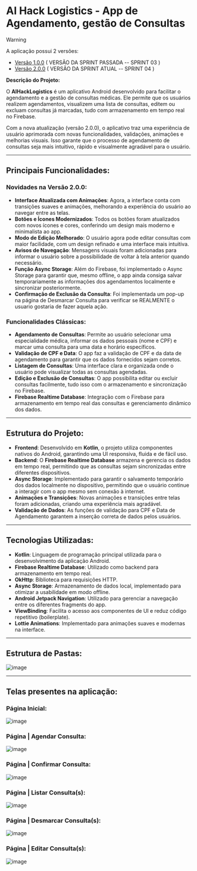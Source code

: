 # AI Hack Logistics - App de Agendamento, gestão de Consultas

> [!WARNING]
> A aplicação possui 2 versões:
> - [Versão 1.0.0](https://github.com/GiovanniSguizzardi/AiHackLogisticsKotlinApp/tree/f44e184e371c74e86e31e70585b6ff3b6c1d938a/ProjetoChallenge) ( VERSÃO DA SPRINT PASSADA -- SPRINT 03 )
> - [Versão 2.0.0](https://github.com/GiovanniSguizzardi/AiHackLogisticsKotlinApp/tree/f44e184e371c74e86e31e70585b6ff3b6c1d938a/ProjetoChallengeV2) ( VERSÃO DA SPRINT ATUAL -- SPRINT 04 )

**Descrição do Projeto:**

O **AIHackLogistics** é um aplicativo Android desenvolvido para facilitar o agendamento e a gestão de consultas médicas. Ele permite que os usuários realizem agendamentos, visualizem uma lista de consultas, editem ou excluam consultas já marcadas, tudo com armazenamento em tempo real no Firebase. 

Com a nova atualização (versão 2.0.0), o aplicativo traz uma experiência de usuário aprimorada com novas funcionalidades, validações, animações e melhorias visuais. Isso garante que o processo de agendamento de consultas seja mais intuitivo, rápido e visualmente agradável para o usuário.

---

## Principais Funcionalidades:

### **Novidades na Versão 2.0.0**:

- **Interface Atualizada com Animações**: Agora, a interface conta com transições suaves e animações, melhorando a experiência do usuário ao navegar entre as telas.
- **Botões e Ícones Modernizados**: Todos os botões foram atualizados com novos ícones e cores, conferindo um design mais moderno e minimalista ao app.
- **Modo de Edição Melhorado**: O usuário agora pode editar consultas com maior facilidade, com um design refinado e uma interface mais intuitiva.
- **Avisos de Navegação**: Mensagens visuais foram adicionadas para informar o usuário sobre a possibilidade de voltar à tela anterior quando necessário.
- **Função Async Storage**: Além do Firebase, foi implementado o Async Storage para garantir que, mesmo offline, o app ainda consiga salvar temporariamente as informações dos agendamentos localmente e sincronizar posteriormente.
- **Confirmação de Exclusão da Consulta**: Foi implementada um pop-up na página de Desmarcar Consulta para verificar se REALMENTE o usuario gostaria de fazer aquela ação.

### **Funcionalidades Clássicas**:

- **Agendamento de Consultas**: Permite ao usuário selecionar uma especialidade médica, informar os dados pessoais (nome e CPF) e marcar uma consulta para uma data e horário específicos.
- **Validação de CPF e Data**: O app faz a validação de CPF e da data de agendamento para garantir que os dados fornecidos sejam corretos.
- **Listagem de Consultas**: Uma interface clara e organizada onde o usuário pode visualizar todas as consultas agendadas.
- **Edição e Exclusão de Consultas**: O app possibilita editar ou excluir consultas facilmente, tudo isso com o armazenamento e sincronização no Firebase.
- **Firebase Realtime Database**: Integração com o Firebase para armazenamento em tempo real das consultas e gerenciamento dinâmico dos dados.

---

## Estrutura do Projeto:

- **Frontend**: Desenvolvido em **Kotlin**, o projeto utiliza componentes nativos do Android, garantindo uma UI responsiva, fluida e de fácil uso.
- **Backend**: O **Firebase Realtime Database** armazena e gerencia os dados em tempo real, permitindo que as consultas sejam sincronizadas entre diferentes dispositivos.
- **Async Storage**: Implementado para garantir o salvamento temporário dos dados localmente no dispositivo, permitindo que o usuário continue a interagir com o app mesmo sem conexão à internet.
- **Animações e Transições**: Novas animações e transições entre telas foram adicionadas, criando uma experiência mais agradável.
- **Validação de Dados**: As funções de validação para CPF e Data de Agendamento garantem a inserção correta de dados pelos usuários.

---

## Tecnologias Utilizadas:

- **Kotlin**: Linguagem de programação principal utilizada para o desenvolvimento da aplicação Android.
- **Firebase Realtime Database**: Utilizado como backend para armazenamento em tempo real.
- **OkHttp**: Biblioteca para requisições HTTP.
- **Async Storage**: Armazenamento de dados local, implementado para otimizar a usabilidade em modo offline.
- **Android Jetpack Navigation**: Utilizado para gerenciar a navegação entre os diferentes fragments do app.
- **ViewBinding**: Facilita o acesso aos componentes de UI e reduz código repetitivo (boilerplate).
- **Lottie Animations**: Implementado para animações suaves e modernas na interface.

---

## Estrutura de Pastas:

![image](https://github.com/user-attachments/assets/dbbd2586-d5b8-42f0-940b-773685c5c5c2)

---

## Telas presentes na aplicação:

### Página Inicial:
![image](https://github.com/user-attachments/assets/19f2c840-9d30-4f13-9937-9c4db8d61ec8)

### Página | Agendar Consulta:
![image](https://github.com/user-attachments/assets/dde9b407-ee11-4175-a87b-8dc6083f8147)

### Página | Confirmar Consulta:
![image](https://github.com/user-attachments/assets/f4cd7581-787d-43dd-868c-9b981bfc2ef5)

### Página | Listar Consulta(s):
![image](https://github.com/user-attachments/assets/355fa04b-0675-4909-9bf6-d95ae0b4a50e)

### Página | Desmarcar Consulta(s):
![image](https://github.com/user-attachments/assets/bfa1ed95-21b6-48ef-a0e3-65331b81d602)

### Página | Editar Consulta(s):
![image](https://github.com/user-attachments/assets/f34e9326-cca1-40bf-8e28-3c3de717869e)
